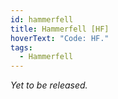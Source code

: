 ```yaml
---
id: hammerfell
title: Hammerfell [HF]
hoverText: "Code: HF."
tags:
  - Hammerfell
---
```


*Yet to be released.*